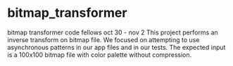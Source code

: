 # bitmap_transformer
bitmap transformer code fellows oct 30 - nov 2
This project performs an inverse transform on bitmap file.
We focused on attempting to use asynchronous patterns in our app files and in our tests. 
The expected input is a 100x100 bitmap file with color palette without compression. 
